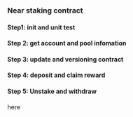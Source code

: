 ### Near staking contract

#### Step1: init and unit test

#### Step 2: get account and pool infomation

#### Step 3: update and versioning contract

#### Step 4: deposit and claim reward

#### Step 5: Unstake and withdraw
here
